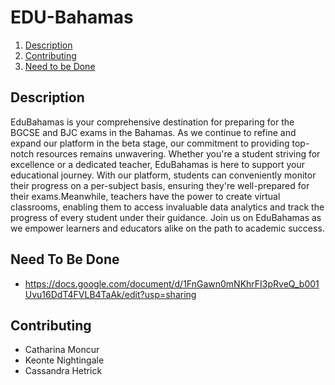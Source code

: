 # EDU-Bahamas

<!-- ## Table of Contents -->

1. [Description](#description)
2. [Contributing](#contributing)
3. [Need to be Done](#NeedtoBeDone)

## Description

EduBahamas is your comprehensive destination for preparing for the BGCSE and BJC exams in the Bahamas. As we continue to 
refine and expand our platform in the beta stage, our commitment to providing top-notch resources remains unwavering. 
Whether you're a student striving for excellence or a dedicated teacher, EduBahamas is here to support your educational journey. 
With our platform, students can conveniently monitor their progress on a per-subject basis, ensuring they're 
well-prepared for their exams.Meanwhile, teachers have the power to create virtual classrooms, enabling them to access invaluable data 
analytics and track the progress of every student under their guidance. Join us on EduBahamas as we empower learners and educators alike
on the path to academic success.

## Need To Be Done

- https://docs.google.com/document/d/1FnGawn0mNKhrFI3pRveQ_b001Uvu16DdT4FVLB4TaAk/edit?usp=sharing

## Contributing

- Catharina Moncur
- Keonte Nightingale
- Cassandra Hetrick
